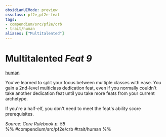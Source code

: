 ```yaml
---
obsidianUIMode: preview
cssclass: pf2e,pf2e-feat
tags:
- compendium/src/pf2e/crb
- trait/human
aliases: ["Multitalented"]
---
```

# Multitalented  *Feat 9*  
[human](human.md "Human Ancestry & Heritage Trait")  


You've learned to split your focus between multiple classes with ease. You gain a 2nd-level multiclass dedication feat, even if you normally couldn't take another dedication feat until you take more feats from your current archetype.

If you're a half-elf, you don't need to meet the feat's ability score prerequisites.

*Source: Core Rulebook p. 58*  
%% #compendium/src/pf2e/crb #trait/human %%